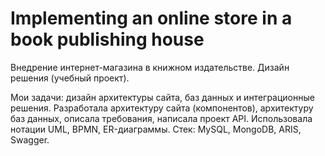 # Implementing an online store in a book publishing house
Внедрение интернет-магазина в книжном издательстве. Дизайн решения (учебный проект). 

Мои задачи: дизайн архитектуры сайта, баз данных и интеграционные решения.
Разработала архитектуру сайта (компонентов), архитектуру баз данных, описала требования, написала проект API.
Использовала нотации UML, BPMN, ER-диаграммы.
Стек: MySQL, MongoDB, ARIS, Swagger.
